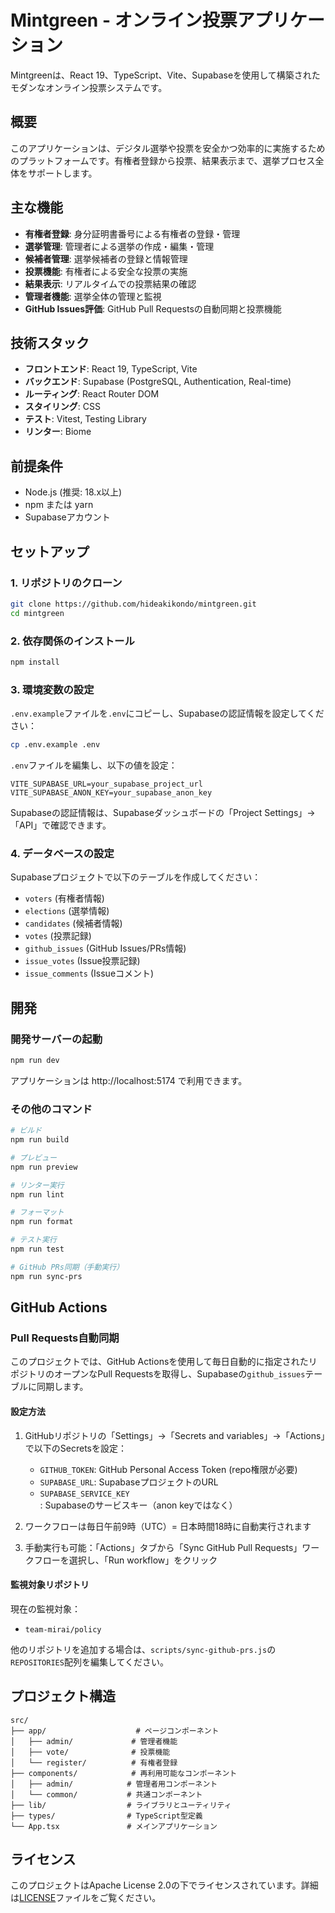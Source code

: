 # Mintgreen - オンライン投票アプリケーション

Mintgreenは、React 19、TypeScript、Vite、Supabaseを使用して構築されたモダンなオンライン投票システムです。

## 概要

このアプリケーションは、デジタル選挙や投票を安全かつ効率的に実施するためのプラットフォームです。有権者登録から投票、結果表示まで、選挙プロセス全体をサポートします。

## 主な機能

- **有権者登録**: 身分証明書番号による有権者の登録・管理
- **選挙管理**: 管理者による選挙の作成・編集・管理
- **候補者管理**: 選挙候補者の登録と情報管理
- **投票機能**: 有権者による安全な投票の実施
- **結果表示**: リアルタイムでの投票結果の確認
- **管理者機能**: 選挙全体の管理と監視
- **GitHub Issues評価**: GitHub Pull Requestsの自動同期と投票機能

## 技術スタック

- **フロントエンド**: React 19, TypeScript, Vite
- **バックエンド**: Supabase (PostgreSQL, Authentication, Real-time)
- **ルーティング**: React Router DOM
- **スタイリング**: CSS
- **テスト**: Vitest, Testing Library
- **リンター**: Biome

## 前提条件

- Node.js (推奨: 18.x以上)
- npm または yarn
- Supabaseアカウント

## セットアップ

### 1. リポジトリのクローン

```bash
git clone https://github.com/hideakikondo/mintgreen.git
cd mintgreen
```

### 2. 依存関係のインストール

```bash
npm install
```

### 3. 環境変数の設定

`.env.example`ファイルを`.env`にコピーし、Supabaseの認証情報を設定してください：

```bash
cp .env.example .env
```

`.env`ファイルを編集し、以下の値を設定：

```
VITE_SUPABASE_URL=your_supabase_project_url
VITE_SUPABASE_ANON_KEY=your_supabase_anon_key
```

Supabaseの認証情報は、Supabaseダッシュボードの「Project Settings」→「API」で確認できます。

### 4. データベースの設定

Supabaseプロジェクトで以下のテーブルを作成してください：
- `voters` (有権者情報)
- `elections` (選挙情報)
- `candidates` (候補者情報)
- `votes` (投票記録)
- `github_issues` (GitHub Issues/PRs情報)
- `issue_votes` (Issue投票記録)
- `issue_comments` (Issueコメント)

## 開発

### 開発サーバーの起動

```bash
npm run dev
```

アプリケーションは http://localhost:5174 で利用できます。

### その他のコマンド

```bash
# ビルド
npm run build

# プレビュー
npm run preview

# リンター実行
npm run lint

# フォーマット
npm run format

# テスト実行
npm run test

# GitHub PRs同期（手動実行）
npm run sync-prs
```

## GitHub Actions

### Pull Requests自動同期

このプロジェクトでは、GitHub Actionsを使用して毎日自動的に指定されたリポジトリのオープンなPull Requestsを取得し、Supabaseの`github_issues`テーブルに同期します。

#### 設定方法

1. GitHubリポジトリの「Settings」→「Secrets and variables」→「Actions」で以下のSecretsを設定：
   - `GITHUB_TOKEN`: GitHub Personal Access Token (repo権限が必要)
   - `SUPABASE_URL`: SupabaseプロジェクトのURL
   - `SUPABASE_SERVICE_KEY`: Supabaseのサービスキー（anon keyではなく）

2. ワークフローは毎日午前9時（UTC）= 日本時間18時に自動実行されます

3. 手動実行も可能：「Actions」タブから「Sync GitHub Pull Requests」ワークフローを選択し、「Run workflow」をクリック

#### 監視対象リポジトリ

現在の監視対象：
- `team-mirai/policy`

他のリポジトリを追加する場合は、`scripts/sync-github-prs.js`の`REPOSITORIES`配列を編集してください。

## プロジェクト構造

```
src/
├── app/                    # ページコンポーネント
│   ├── admin/             # 管理者機能
│   ├── vote/              # 投票機能
│   └── register/          # 有権者登録
├── components/            # 再利用可能なコンポーネント
│   ├── admin/            # 管理者用コンポーネント
│   └── common/           # 共通コンポーネント
├── lib/                  # ライブラリとユーティリティ
├── types/                # TypeScript型定義
└── App.tsx               # メインアプリケーション
```

## ライセンス

このプロジェクトはApache License 2.0の下でライセンスされています。詳細は[LICENSE](LICENSE)ファイルをご覧ください。
